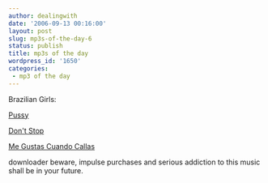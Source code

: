 ```yaml
---
author: dealingwith
date: '2006-09-13 00:16:00'
layout: post
slug: mp3s-of-the-day-6
status: publish
title: mp3s of the day
wordpress_id: '1650'
categories:
 - mp3 of the day
---
```


Brazilian Girls:

[Pussy][1]

[Don't Stop][2]

[Me Gustas Cuando Callas][3]

downloader beware, impulse purchases and serious addiction to this music shall
be in your future.

   [1]: http://daniel.iaspiretonothing.com/blog/files/2006/09/Brazilian%20Girls%20-%20Brazilian%20Girls%20-%207%20-%20Pussy.mp3

   [2]: http://daniel.iaspiretonothing.com/blog/files/2006/09/Brazilian%20Girls%20-%20Brazilian%20Girls%20-%202%20-%20Don't%20Stop.mp3

   [3]: http://daniel.iaspiretonothing.com/blog/files/2006/09/Brazilian%20Girls%20-%20Brazilian%20Girls%20-%2011%20-%20Me%20Gustas%20Cuando%20Callas.mp3

